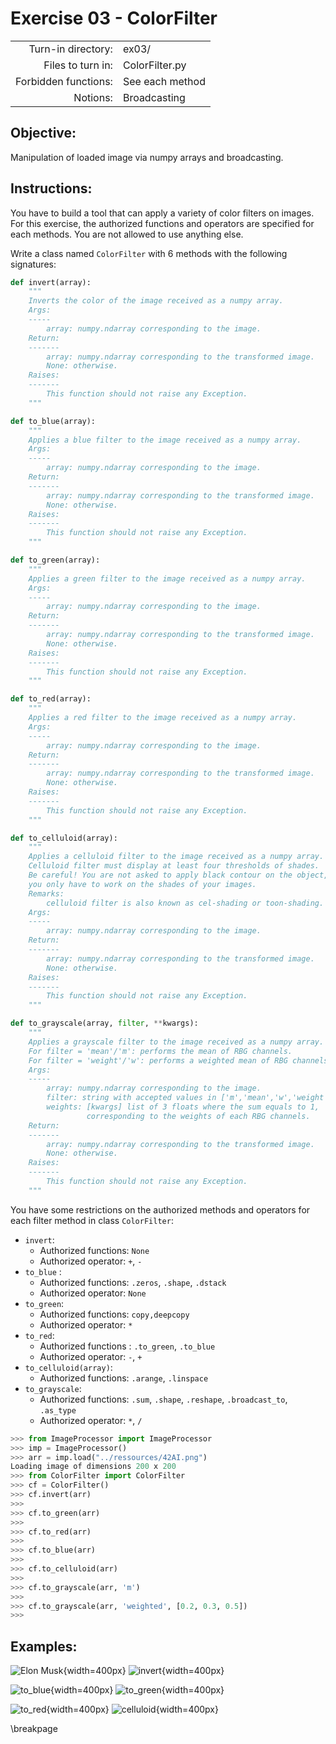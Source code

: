 # Exercise 03 - ColorFilter

|                         |                    |
| -----------------------:| ------------------ |
|   Turn-in directory:    |  ex03/              |
|   Files to turn in:     |  ColorFilter.py    |
|   Forbidden functions:  |  See each method   |
|   Notions:              |  Broadcasting      |

## Objective:
Manipulation of loaded image via numpy arrays and broadcasting.

## Instructions:
You have to build a tool that can apply a variety of color filters on images.
For this exercise, the authorized functions and operators are specified for each methods. You are not allowed to use anything else.

Write a class named `ColorFilter` with 6 methods with the following signatures:
```python
def invert(array):
    """
    Inverts the color of the image received as a numpy array.
    Args:
    -----
        array: numpy.ndarray corresponding to the image.
    Return:
    -------
        array: numpy.ndarray corresponding to the transformed image.
        None: otherwise.
    Raises:
    -------
        This function should not raise any Exception.
    """
```
```python
def to_blue(array):
    """
    Applies a blue filter to the image received as a numpy array.
    Args:
    -----
        array: numpy.ndarray corresponding to the image.
    Return:
    -------
        array: numpy.ndarray corresponding to the transformed image.
        None: otherwise.
    Raises:
    -------
        This function should not raise any Exception.
    """
```
```python
def to_green(array):
    """
    Applies a green filter to the image received as a numpy array.
    Args:
    -----
        array: numpy.ndarray corresponding to the image.
    Return:
    -------
        array: numpy.ndarray corresponding to the transformed image.
        None: otherwise.
    Raises:
    -------
        This function should not raise any Exception.
    """
```
```python
def to_red(array):
    """
    Applies a red filter to the image received as a numpy array.
    Args:
    -----
        array: numpy.ndarray corresponding to the image.
    Return:
    -------
        array: numpy.ndarray corresponding to the transformed image.
        None: otherwise.
    Raises:
    -------
        This function should not raise any Exception.
    """
```
```python
def to_celluloid(array):
    """
    Applies a celluloid filter to the image received as a numpy array.
    Celluloid filter must display at least four thresholds of shades.
    Be careful! You are not asked to apply black contour on the object,
    you only have to work on the shades of your images.
    Remarks:
        celluloid filter is also known as cel-shading or toon-shading.
    Args:
    -----
        array: numpy.ndarray corresponding to the image.
    Return:
    -------
        array: numpy.ndarray corresponding to the transformed image.
        None: otherwise.
    Raises:
    -------
        This function should not raise any Exception.
    """
```
```python
def to_grayscale(array, filter, **kwargs):
    """
    Applies a grayscale filter to the image received as a numpy array.
    For filter = 'mean'/'m': performs the mean of RBG channels.
    For filter = 'weight'/'w': performs a weighted mean of RBG channels.
    Args:
    -----
        array: numpy.ndarray corresponding to the image.
        filter: string with accepted values in ['m','mean','w','weight']
        weights: [kwargs] list of 3 floats where the sum equals to 1,
                 corresponding to the weights of each RBG channels.
    Return:
    -------
        array: numpy.ndarray corresponding to the transformed image.
        None: otherwise.
    Raises:
    -------
        This function should not raise any Exception.
    """
```

You have some restrictions on the authorized methods and operators for each filter method in class `ColorFilter`:

* `invert`:
    * Authorized functions: `None`
    * Authorized operator: `+`, `-`
* `to_blue` :
    * Authorized functions: `.zeros`, `.shape`, `.dstack`
    * Authorized operator: `None`
* `to_green`:
    * Authorized functions: `copy,deepcopy`
    * Authorized operator: `*`
* `to_red`:
    * Authorized functions : `.to_green`, `.to_blue`
    * Authorized operator: `-`, `+`
* `to_celluloid(array)`:
    * Authorized functions: `.arange`, `.linspace`
* `to_grayscale`:
    * Authorized functions: `.sum`, `.shape`, `.reshape`, `.broadcast_to`, `.as_type`
    * Authorized operator: `*`, `/`

```python
>>> from ImageProcessor import ImageProcessor
>>> imp = ImageProcessor()
>>> arr = imp.load("../ressources/42AI.png")
Loading image of dimensions 200 x 200
>>> from ColorFilter import ColorFilter
>>> cf = ColorFilter()
>>> cf.invert(arr)
>>>
>>> cf.to_green(arr)
>>>
>>> cf.to_red(arr)
>>>
>>> cf.to_blue(arr)
>>>
>>> cf.to_celluloid(arr)
>>>
>>> cf.to_grayscale(arr, 'm')
>>>
>>> cf.to_grayscale(arr, 'weighted', [0.2, 0.3, 0.5])
>>>
```

## Examples:

![Elon Musk](../assets/elon_canaGAN.png){width=400px} ![invert](../assets/elon_inverted.png){width=400px}

![to_blue](../assets/elon_blue.png){width=400px} ![to_green](../assets/elon_green.png){width=400px}

![to_red](../assets/elon_red.png){width=400px} ![celluloid](../assets/elon_celluloid.png){width=400px}

\breakpage
